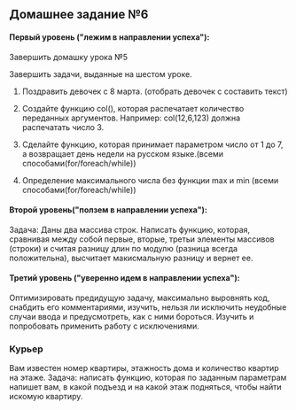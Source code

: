 
## Домашнее задание №6

#### Первый уровень ("лежим в направлении успеха"):

Завершить домашку урока №5

Завершить задачи, выданные на шестом уроке. 


1. Поздравить девочек с 8 марта. (отобрать девочек с составить текст)

2. Создайте функцию col(), которая распечатает количество переданных аргументов. Например: col(12,6,123) должна распечатать число 3.

3. Сделайте функцию, которая принимает параметром число от 1 до 7, а возвращает день недели на русском языке.(всеми способами(for/foreach/while))

4. Определение максимального числа без функции max и min (всеми способами(for/foreach/while))


#### Второй уровень("ползем в направлении успеха"):
Задача: Даны два массива строк. Написать функцию, которая, сравнивая между собой первые, вторые, третьи элементы массивов (строки) и считая разницу длин по модулю (разница всегда положительна), высчитает макисмальную разницу и вернет ее.
#### Третий уровень ("уверенно идем в направлении успеха"):
Оптимизировать предидущую задачу, максимально выровнять код, снабдить его комментариями, изучить, нельзя ли исключить неудобные случаи ввода и предусмотреть, как с ними бороться. Изучить и попробовать применить работу с исключениями.


### Курьер
 
Вам известен номер квартиры, этажность дома и количество квартир на этаже. Задача: написать функцию, которая по заданным параметрам напишет вам, в какой подъезд и на какой этаж подняться, чтобы найти искомую квартиру.
